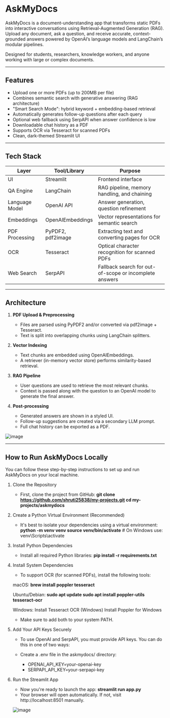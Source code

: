# AskMyDocs

AskMyDocs is a document-understanding app that transforms static PDFs into interactive conversations using Retrieval-Augmented Generation (RAG). Upload any document, ask a question, and receive accurate, context-grounded answers powered by OpenAI’s language models and LangChain’s modular pipelines.

Designed for students, researchers, knowledge workers, and anyone working with large or complex documents.

---

## Features

- Upload one or more PDFs (up to 200MB per file)
- Combines semantic search with generative answering (RAG architecture)
- "Smart Search Mode": hybrid keyword + embedding-based retrieval
- Automatically generates follow-up questions after each query
- Optional web fallback using SerpAPI when answer confidence is low
- Downloadable chat history as a PDF
- Supports OCR via Tesseract for scanned PDFs
- Clean, dark-themed Streamlit UI

---

## Tech Stack

| Layer            | Tool/Library         | Purpose                                                  |
|------------------|----------------------|----------------------------------------------------------|
| UI               | Streamlit            | Frontend interface                                       |
| QA Engine        | LangChain            | RAG pipeline, memory handling, and chaining              |
| Language Model   | OpenAI API           | Answer generation, question refinement                   |
| Embeddings       | OpenAIEmbeddings     | Vector representations for semantic search               |
| PDF Processing   | PyPDF2, pdf2image     | Extracting text and converting pages for OCR             |
| OCR              | Tesseract            | Optical character recognition for scanned PDFs           |
| Web Search       | SerpAPI              | Fallback search for out-of-scope or incomplete answers   |

---

## Architecture

1. **PDF Upload & Preprocessing**
   - Files are parsed using PyPDF2 and/or converted via pdf2image + Tesseract.
   - Text is split into overlapping chunks using LangChain splitters.

2. **Vector Indexing**
   - Text chunks are embedded using OpenAIEmbeddings.
   - A retriever (in-memory vector store) performs similarity-based retrieval.

3. **RAG Pipeline**
   - User questions are used to retrieve the most relevant chunks.
   - Context is passed along with the question to an OpenAI model to generate the final answer.

4. **Post-processing**
   - Generated answers are shown in a styled UI.
   - Follow-up suggestions are created via a secondary LLM prompt.
   - Full chat history can be exported as a PDF.
     
![image](https://github.com/user-attachments/assets/b0ee0057-a3c4-4549-9cc5-05ada87aebec)

---

## How to Run AskMyDocs Locally

You can follow these step-by-step instructions to set up and run AskMyDocs on your local machine.

1. Clone the Repository
   - First, clone the project from GitHub:
   **git clone https://github.com/shruti25838/my-projects.git
   cd my-projects/askmydocs**

2. Create a Python Virtual Environment (Recommended)
   - It's best to isolate your dependencies using a virtual environment:
   **python -m venv venv
   source venv/bin/activate**   # On Windows use: venv\Scripts\activate

3. Install Python Dependencies
   - Install all required Python libraries:
   **pip install -r requirements.txt**

4. Install System Dependencies
   - To support OCR (for scanned PDFs), install the following tools:

   macOS:
   **brew install poppler tesseract**

   Ubuntu/Debian:
   **sudo apt update
   sudo apt install poppler-utils tesseract-ocr**

   Windows:
   Install Tesseract OCR (Windows)
   Install Poppler for Windows

   - Make sure to add both to your system PATH.

6. Add Your API Keys Securely
   - To use OpenAI and SerpAPI, you must provide API keys. You can do this in one of two ways:

   - Create a .env file in the askmydocs/ directory:

      - OPENAI_API_KEY=your-openai-key
      - SERPAPI_API_KEY=your-serpapi-key
      

6. Run the Streamlit App
   - Now you're ready to launch the app:
   **streamlit run app.py**
   - Your browser will open automatically. If not, visit http://localhost:8501 manually.
  
   ![image](https://github.com/user-attachments/assets/08b66eec-78cb-47f6-8eb6-8ae036008103)



